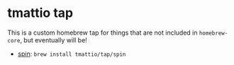 # tmattio tap

This is a custom homebrew tap for things that are not included in `homebrew-core`, but eventually will be!

* [spin](https://github.com/tmattio/spin): `brew install tmattio/tap/spin`
